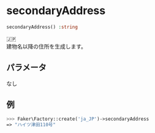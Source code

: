 # secondaryAddress
```php
secondaryAddress() :string
```
:jp:  
建物名以降の住所を生成します。

## パラメータ
なし

## 例
```php
>>> Faker\Factory::create('ja_JP')->secondaryAddress
=> "ハイツ津田110号"
```
